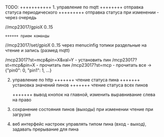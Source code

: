 TODO:
+++++++++++ 1. управление по mqtt
    ++++++++ отправка статуса периодического
    +++++++++ отправка статуса при изменении - через очередь
<base>/<device>/mcp23017/gpioX   0..15

    ++++++ прием команды
<base>/<device>/mcp23017/set/gpioX   0..15 
через menucinfig топики раздельные на чтение и запись (размед mqtt)


/mcp23017?st=mcp&pin=X&val=Y - установить пин
/mcp23017?st=mcp&pin=X       - прочитать пин
/mcp23017?st=mcp              - прочитать все ->  {"pin0": 0, "pin1": 1, ...}

2. управление по http
    +++++++ чтение статуса пина
    +++++++ установка значений пинов
    +++++++ чтение статуса всех пинов

   +++++++ вывод кнопок на главной,   изменить выравнивание слева на право
   

3. сохранение состояния пинов (выходы) при изменении
   чтение при загрузке

4. веб интерфейс настроек
управлять типом пина (вход - выход), задавать прерывание для пина

